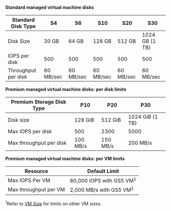 **Standard managed virtual machine disks**

| Standard Disk Type | S4 | S6 | S10 | S20 | S30 |
| --- | --- |--- | --- | --- | --- |
| Disk Size | 30 GB | 64 GB | 128 GB | 512 GB | 1024 GB (1 TB)|
| IOPS per disk | 500 |500 |500 |500 |500 |
| Throughput per disk | 60 MB/sec | 60 MB/sec | 60 MB/sec | 60 MB/sec | 60 MB/sec | 

**Premium managed virtual machine disks: per disk limits**

| Premium Storage Disk Type | P10 | P20 | P30 |
| --- | --- | --- | --- |
| Disk size |128 GiB |512 GiB |1024 GiB (1 TB) |
| Max IOPS per disk |500 |2300 |5000 |
| Max throughput per disk |100 MB/s |150 MB/s |200 MB/s |

**Premium managed virtual machine disks: per VM limits**

| Resource | Default Limit |
| --- | --- |
| Max IOPS Per VM |80,000 IOPS with GS5 VM<sup>1</sup> |
| Max throughput per VM |2,000 MB/s with GS5 VM<sup>1</sup> |

<sup>1</sup>Refer to [VM Size](../articles/virtual-machines/linux/sizes.md?toc=%2fazure%2fvirtual-machines%2flinux%2ftoc.json) for limits on other VM sizes.